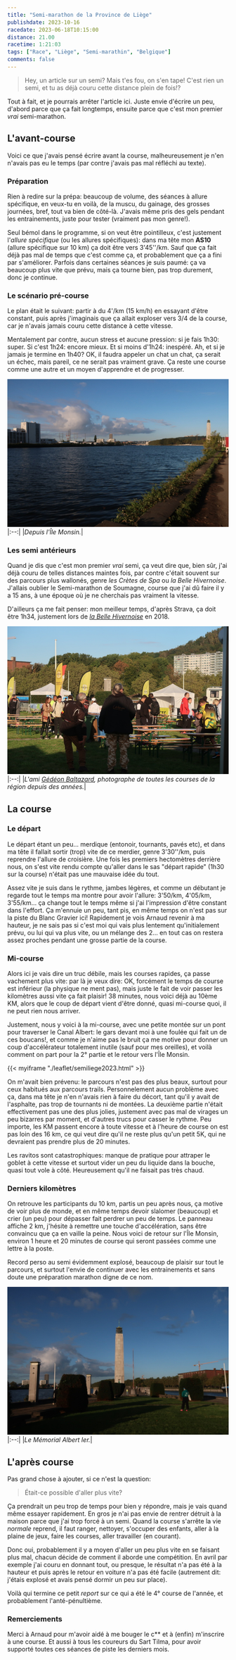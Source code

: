 ```yaml
---
title: "Semi-marathon de la Province de Liège"
publishdate: 2023-10-16
racedate: 2023-06-18T10:15:00
distance: 21.00
racetime: 1:21:03
tags: ["Race", "Liège", "Semi-marathin", "Belgique"]
comments: false
---
```


> Hey, un article sur un semi? Mais t'es fou, on s'en tape! C'est rien un semi, et tu as déjà couru cette distance plein de fois!?

Tout à fait, et je pourrais arrêter l'article ici. Juste envie d'écrire un peu, d'abord parce que ça fait longtemps, ensuite parce que c'est mon premier _vrai_ semi-marathon. 

## L'avant-course

Voici ce que j'avais pensé écrire avant la course, malheureusement je n'en n'avais pas eu le temps (par contre j'avais pas mal réfléchi au texte). 

### Préparation

Rien à redire sur la prépa: beaucoup de volume, des séances à allure spécifique, en veux-tu en voilà, de la muscu, du gainage, des grosses journées, bref, tout va bien de côté-là. J'avais même pris des gels pendant les entrainements, juste pour tester (vraiment pas mon genre!).

Seul bémol dans le programme, si on veut être pointilleux, c'est justement l'_allure spécifique_ (ou les allures spécifiques): dans ma tête mon **AS10** (allure spécifique sur 10 km) ça doit être vers 3'45''/km. Sauf que ça fait déjà pas mal de temps que c'est comme ça, et probablement que ça a fini par s'améliorer. Parfois dans certaines séances je suis paumé: ça va beaucoup plus vite que prévu, mais ça tourne bien, pas trop durement, donc je continue. 

### Le scénario pré-course

Le plan était le suivant: partir à du 4'/km (15 km/h) en essayant d'être constant, puis après j'imaginais que ça allait exploser vers 3/4 de la course, car je n'avais jamais couru cette distance à cette vitesse.

Mentalement par contre, aucun stress et aucune pression: si je fais 1h30: super. Si c'est 1h24: encore mieux. Et si moins d'1h24: inespéré. Ah, et si je jamais je termine en 1h40? OK, il faudra appeler un chat un chat, ça serait un échec, mais pareil, ce ne serait pas vraiment grave. Ça reste une course comme une autre et un moyen d'apprendre et de progresser.

![Île Monsin](./images/semiliege01.JPG)
|:--:|
|_Depuis l'Île Monsin._|

### Les semi antérieurs

Quand je dis que c'est mon premier _vrai_ semi, ça veut dire que, bien sûr, j'ai déjà couru de telles distances maintes fois, par contre c'était souvent sur des parcours plus wallonés, genre _les Crètes de Spa_ ou _la Belle Hivernoise_. J'allais oublier le Semi-marathon de Soumagne, course que j'ai dû faire il y a 15 ans, à une époque où je ne cherchais pas vraiment la vitesse.

D'ailleurs ça me fait penser: mon meilleur temps, d'après Strava, ça doit être 1h34, justement lors de [_la Belle Hivernoise_](https://www.strava.com/activities/2936140059) en 2018. 

![Gédéon](./images/semiliege02.JPG)
|:--:|
|_L'ami [Gédéon Baltazard](http://www.gedeonbaltazard.be/), photographe de toutes les courses de la région depuis des années._|


## La course

### Le départ

Le départ étant un peu... merdique (entonoir, tournants, pavés etc), et dans ma tête il fallait sortir (trop) vite de ce merdier, genre 3'30''/km, puis reprendre l'allure de croisière. Une fois les premiers hectomètres derrière nous, on s'est vite rendu compte qu'aller dans le sas "départ rapide" (1h30 sur la course) n'était pas une mauvaise idée du tout.

Assez vite je suis dans le rythme, jambes légères, et comme un débutant je regarde tout le temps ma montre pour avoir l'allure: 3'50/km, 4'05/km, 3'55/km... ça change tout le temps même si j'ai l'impression d'être constant dans l'effort. Ça m'ennuie un peu, tant pis, en même temps on n'est pas sur la piste du Blanc Gravier ici! Rapidement je vois Arnaud revenir à ma hauteur, je ne sais pas si c'est moi qui vais plus lentement qu'initialement prévu, ou lui qui va plus vite, ou un mélange des 2... en tout cas on restera assez proches pendant une grosse partie de la course.

### Mi-course
Alors ici je vais dire un truc débile, mais les courses rapides, ça passe vachement plus vite: par là je veux dire: OK, forcément le temps de course est inférieur (la physique ne ment pas), mais juste le fait de voir passer les kilomètres aussi vite ça fait plaisir! 38 minutes, nous voici déjà au 10ème KM, alors que le coup de départ vient d'être donné, quasi mi-course quoi, il ne peut rien nous arriver.

Justement, nous y voici à la mi-course, avec une petite montée sur un pont pour traverser le Canal Albert: le gars devant moi à une foulée qui fait un de ces boucans!, et comme je n'aime pas le bruit ça me motive pour donner un coup d'accélérateur totalement inutile (sauf pour mes oreilles), et voilà comment on part pour la 2° partie et le retour vers l'Île Monsin.

{{< myiframe "./leaflet/semiliege2023.html" >}}

On m'avait bien prévenu: le parcours n'est pas des plus beaux, surtout pour ceux habitués aux parcours trails. Personnelement aucun problème avec ça, dans ma tête je n'en n'avais rien à faire du décort, tant qu'il y avait de l'asphalte, pas trop de tournants ni de montées. La deuxième partie n'était effectivement pas une des plus jolies, justement avec pas mal de virages un peu bizarres par moment, et d'autres trucs pour casser le rythme. Peu importe, les KM passent encore à toute vitesse et à l'heure de course on est pas loin des 16 km, ce qui veut dire qu'il ne reste plus qu'un petit 5K, qui ne devraient pas prendre plus de 20 minutes. 

Les ravitos sont catastrophiques: manque de pratique pour attraper le goblet à cette vitesse et surtout vider un peu du liquide dans la bouche, quasi tout vole à côté. Heureusement qu'il ne faisait pas très chaud.

### Derniers kilomètres

On retrouve les participants du 10 km, partis un peu après nous, ça motive de voir plus de monde, et en même temps devoir slalomer (beaucoup) et crier (un peu) pour dépasser fait perdrer un peu de temps. Le panneau affiche 2 km, j'hésite à remettre une touche d'accélération, sans être convaincu que ça en vaille la peine. Nous voici de retour sur l'Île Monsin, environ 1 heure et 20 minutes de course qui seront passées comme une lettre à la poste.

Record perso au semi évidemment explosé, beaucoup de plaisir sur tout le parcours, et surtout l'envie de continuer avec les entrainements et sans doute une préparation marathon digne de ce nom.

![Mémorial Albert Ier](./images/semiliege03.JPG)
|:--:|
|_Le Mémorial Albert Ier._|

## L'après course

Pas grand chose à ajouter, si ce n'est la question: 
> Était-ce possible d'aller plus vite?

Ça prendrait un peu trop de temps pour bien y répondre, mais je vais quand même essayer rapidement. En gros je n'ai pas envie de rentrer détruit à la maison parce que j'ai trop forcé à un semi. Quand la course s'arrête la vie _normale_ reprend, il faut ranger, nettoyer, s'occuper des enfants, aller à la plaine de jeux, faire les courses, aller travailler (en courant). 

Donc oui, probablement il y a moyen d'aller un peu plus vite en se faisant plus mal, chacun décide de comment il aborde une compétition. En avril par exemple j'ai couru en donnant tout, ou presque, le résultat n'a pas été à la hauteur et puis après le retour en voiture n'a pas été facile (autrement dit: j'étais explosé et avais pensé dormir un peu sur place).

Voilà qui termine ce petit _report_ sur ce qui a été le 4° course de l'année, et probablement l'anté-pénultième.

### Remerciements

Merci à Arnaud pour m'avoir aidé à me bouger le c** et à (enfin) m'inscrire à une course. Et aussi à tous les coureurs du Sart Tilma, pour avoir supporté toutes ces séances de piste les derniers mois.



